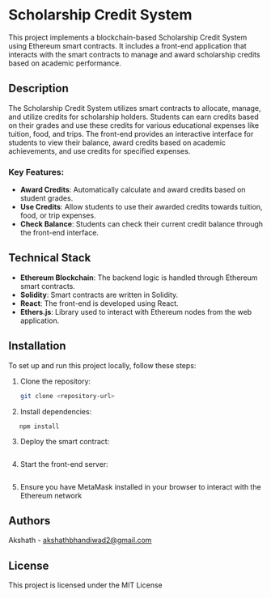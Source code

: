 # Scholarship Credit System

This project implements a blockchain-based Scholarship Credit System using Ethereum smart contracts. It includes a front-end application that interacts with the smart contracts to manage and award scholarship credits based on academic performance.

## Description

The Scholarship Credit System utilizes smart contracts to allocate, manage, and utilize credits for scholarship holders. Students can earn credits based on their grades and use these credits for various educational expenses like tuition, food, and trips. The front-end provides an interactive interface for students to view their balance, award credits based on academic achievements, and use credits for specified expenses.

### Key Features:

- **Award Credits**: Automatically calculate and award credits based on student grades.
- **Use Credits**: Allow students to use their awarded credits towards tuition, food, or trip expenses.
- **Check Balance**: Students can check their current credit balance through the front-end interface.

## Technical Stack

- **Ethereum Blockchain**: The backend logic is handled through Ethereum smart contracts.
- **Solidity**: Smart contracts are written in Solidity.
- **React**: The front-end is developed using React.
- **Ethers.js**: Library used to interact with Ethereum nodes from the web application.

## Installation

To set up and run this project locally, follow these steps:

1. Clone the repository:

   ```bash
   git clone <repository-url>

   ```

2. Install dependencies:

```cd <project-directory>
   npm install
```

3. Deploy the smart contract:

```npx hardhat run scripts/deploy.js

```

4. Start the front-end server:

```npm run dev
```

5. Ensure you have MetaMask installed in your browser to interact with the Ethereum network

## Authors

Akshath - akshathbhandiwad2@gmail.com

## License

This project is licensed under the MIT License
